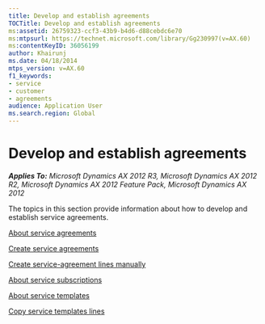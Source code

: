 ```yaml
---
title: Develop and establish agreements
TOCTitle: Develop and establish agreements
ms:assetid: 26759323-ccf3-43b9-b4d6-d88cebdc6e70
ms:mtpsurl: https://technet.microsoft.com/library/Gg230997(v=AX.60)
ms:contentKeyID: 36056199
author: Khairunj
ms.date: 04/18/2014
mtps_version: v=AX.60
f1_keywords:
- service
- customer
- agreements
audience: Application User
ms.search.region: Global
---
```


# Develop and establish agreements 


_**Applies To:** Microsoft Dynamics AX 2012 R3, Microsoft Dynamics AX 2012 R2, Microsoft Dynamics AX 2012 Feature Pack, Microsoft Dynamics AX 2012_

The topics in this section provide information about how to develop and establish service agreements.

[About service agreements](about-service-agreements.md)

[Create service agreements](create-service-agreements.md)

[Create service-agreement lines manually](create-service-agreement-lines-manually.md)

[About service subscriptions](about-service-subscriptions.md)

[About service templates](about-service-templates.md)

[Copy service templates lines](copy-service-templates-lines.md)

  


